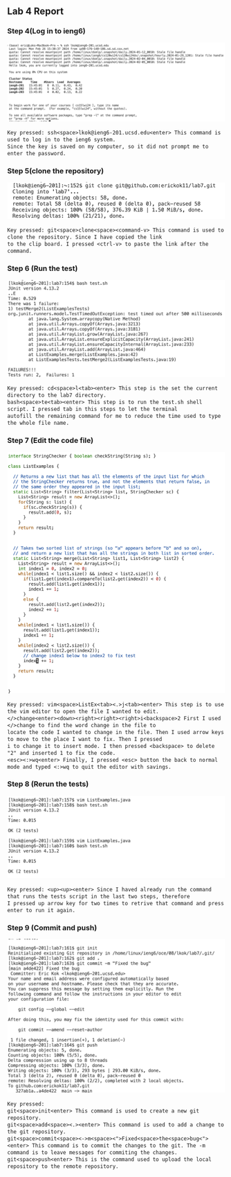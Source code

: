 ## Lab 4 Report
### Step 4(Log in to ieng6)
![Image](step4.png)
~~~
Key pressed: ssh<space>lkok@ieng6-201.ucsd.edu<enter> This command is used to log in to the ieng6 system.
Since the key is saved on my computer, so it did not prompt me to enter the password.
~~~

### Step 5(clone the repository)
![Image](step5.png)
~~~
Key pressed: git<space>clone<space><command-v> This command is used to clone the repository. Since I have copied the link
to the clip board. I pressed <ctrl-v> to paste the link after the command.
~~~

### Step 6 (Run the test)
![Image](step6.png)
~~~
Key pressed: cd<space>l<tab><enter> This step is the set the current directory to the lab7 directory.
bash<space>te<tab><enter> This step is to run the test.sh shell script. I pressed tab in this steps to let the terminal
autofill the remaining command for me to reduce the time used to type the whole file name.
~~~

### Step 7 (Edit the code file)
![Image](step7.png)
~~~
Key pressed: vim<space>ListEx<tab><.>j<tab><enter> This step is to use the vim editor to open the file I wanted to edit.
</>change<enter><down><right><right><right>i<backspace>2 First I used </>change to find the word change in the file to
locate the code I wanted to change in the file. Then I used arrow keys to move to the place I want to fix. Then I pressed
i to change it to insert mode. I then pressed <backspace> to delete "2" and inserted 1 to fix the code.
<esc><:>wq<enter> Finally, I pressed <esc> button the back to normal mode and typed <:>wq to quit the editor with savings.
~~~ 

### Step 8 (Rerun the tests)
![Image](step8.png)
~~~
Key pressed: <up><up><enter> Since I haved already run the command that runs the tests script in the last two steps, therefore
I pressed up arrow key for two times to retrive that command and press enter to run it again.
~~~

### Step 9 (Commit and push)
![Image](step9.png)
~~~
Key pressed:
git<space>init<enter> This command is used to create a new git repository.
git<space>add<space><.><enter> This command is used to add a change to the git repository.
git<space>commit<space><->m<space><">Fixed<space>the<space>bug<"><enter> This command is to commit the changes to the git. The -m command is to leave messages for commiting the changes.
git<space>push<enter> This is the command used to upload the local repository to the remote repository.
